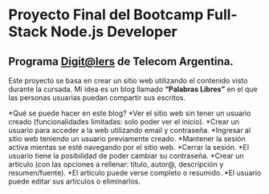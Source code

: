 # Proyecto Final del Bootcamp Full-Stack Node.js Developer 
## Programa [Digit@lers](https://digitalers.com.ar/) de Telecom Argentina. 
Este proyecto se basa en crear un sitio web utilizando el contenido visto durante la cursada.
Mi idea es un blog llamado **“Palabras Libres”** en el que las personas usuarias puedan compartir sus escritos.

*Qué se puede hacer en este blog?
    *Ver el sitio web sin tener un usuario creado (funcionalidades limitadas: solo poder ver el inicio).
    *Crear un usuario para acceder a la web utilizando email y contraseña.
    *Ingresar al sitio web teniendo un usuario previamente creado.
    *Mantener la sesión activa mientas se esté navegando por el sitio web.
    *Cerrar la sesión.
    *El usuario tiene la posibilidad de poder cambiar su contraseña.
    *Crear un artículo (con las opciones a rellenar: título, autor@, descripción y resumen/fuente).
    *El artículo puede verse completo o resumido.
    *El usuario puede editar sus artículos o eliminarlos.